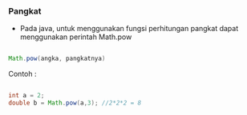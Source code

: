 ### Pangkat

- Pada java, untuk menggunakan fungsi perhitungan pangkat dapat menggunakan perintah Math.pow

```java

Math.pow(angka, pangkatnya)

```
Contoh :

```java

int a = 2;
double b = Math.pow(a,3); //2*2*2 = 8

```
